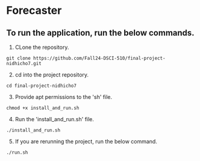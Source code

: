 # Forecaster

## To run the application, run the below commands.

1. CLone the repository.
```CMD
git clone https://github.com/Fall24-DSCI-510/final-project-nidhicho7.git
```
2. cd into the project repository.
```CMD
cd final-project-nidhicho7
```
3. Provide apt permissions to the 'sh' file.
```CMD
chmod +x install_and_run.sh
```
4. Run the 'install_and_run.sh' file.
```CMD
./install_and_run.sh
```
5. If you are rerunning the project, run the below command.
```CMD
./run.sh
```
